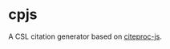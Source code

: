 cpjs
====

A CSL citation generator based on [citeproc-js][citeproc-js].

[citeproc-js]: https://github.com/Juris-M/citeproc-js
